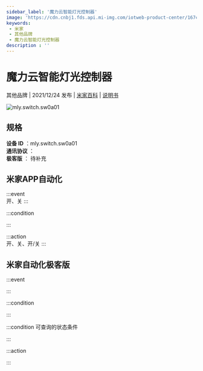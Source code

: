 ```yaml
---
sidebar_label: '魔力云智能灯光控制器'
image: 'https://cdn.cnbj1.fds.api.mi-img.com/iotweb-product-center/167c632b32dbcaf1357492c70b6dcda4_1639385722027.png?GalaxyAccessKeyId=AKVGLQWBOVIRQ3XLEW&Expires=9223372036854775807&Signature=Wde/PXDbEd/q2LhSvJLE4VxoMT4='
keywords: 
 - 米家
 - 其他品牌
 - 魔力云智能灯光控制器
description : ''
---
```

# 魔力云智能灯光控制器

其他品牌 | 2021/12/24 发布 | [米家百科](https://home.mi.com/webapp/content/baike/product/index.html?model=mly.switch.sw0a01) | [说明书](https://home.mi.com/views/introduction.html?model=mly.switch.sw0a01&region=cn)

![mly.switch.sw0a01](https://cdn.cnbj1.fds.api.mi-img.com/iotweb-product-center/167c632b32dbcaf1357492c70b6dcda4_1639385722027.png?GalaxyAccessKeyId=AKVGLQWBOVIRQ3XLEW&Expires=9223372036854775807&Signature=Wde/PXDbEd/q2LhSvJLE4VxoMT4=)

## 规格  
> 
**设备 ID** ：mly.switch.sw0a01  
**通讯协议** ：  
**极客版**  ： 待补充 


## 米家APP自动化  

:::event  
开、关
:::

:::condition  

:::

:::action   
开、关、开/关
:::

## 米家自动化极客版  

:::event  

:::

:::condition  

:::

:::condition 可查询的状态条件  

:::

:::action  

:::

        
